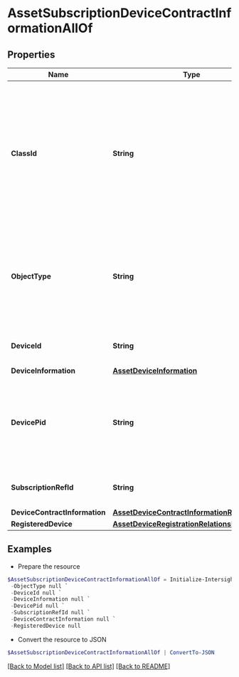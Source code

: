 # AssetSubscriptionDeviceContractInformationAllOf
## Properties

Name | Type | Description | Notes
------------ | ------------- | ------------- | -------------
**ClassId** | **String** | The fully-qualified name of the instantiated, concrete type. This property is used as a discriminator to identify the type of the payload when marshaling and unmarshaling data. | [default to "asset.SubscriptionDeviceContractInformation"]
**ObjectType** | **String** | The fully-qualified name of the instantiated, concrete type. The value should be the same as the &#39;ClassId&#39; property. | [default to "asset.SubscriptionDeviceContractInformation"]
**DeviceId** | **String** | Unique identifier of the Cisco device. | [optional] [readonly] 
**DeviceInformation** | [**AssetDeviceInformation**](AssetDeviceInformation.md) |  | [optional] 
**DevicePid** | **String** | Product identifier for the specified Cisco device. It is used to distinguish between HyperFlex and UCS devices. | [optional] [readonly] 
**SubscriptionRefId** | **String** | Identifies the consumption-based subscription. | [optional] [readonly] 
**DeviceContractInformation** | [**AssetDeviceContractInformationRelationship**](AssetDeviceContractInformationRelationship.md) |  | [optional] 
**RegisteredDevice** | [**AssetDeviceRegistrationRelationship**](AssetDeviceRegistrationRelationship.md) |  | [optional] 

## Examples

- Prepare the resource
```powershell
$AssetSubscriptionDeviceContractInformationAllOf = Initialize-IntersightAssetSubscriptionDeviceContractInformationAllOf  -ClassId null `
 -ObjectType null `
 -DeviceId null `
 -DeviceInformation null `
 -DevicePid null `
 -SubscriptionRefId null `
 -DeviceContractInformation null `
 -RegisteredDevice null
```

- Convert the resource to JSON
```powershell
$AssetSubscriptionDeviceContractInformationAllOf | ConvertTo-JSON
```

[[Back to Model list]](../README.md#documentation-for-models) [[Back to API list]](../README.md#documentation-for-api-endpoints) [[Back to README]](../README.md)


